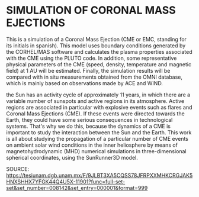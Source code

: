 # SIMULATION OF CORONAL MASS EJECTIONS
This is a simulation of a Coronal Mass Ejection (CME or EMC, standing for its initials in spanish). This model uses boundary conditions generated by the CORHEL/MAS software and calculates the plasma properties associated with the CME using the PLUTO code. In addition, some representative physical parameters of the CME (speed, density, temperature and magnetic field) at 1 AU will be estimated. Finally, the simulation results will be compared with in situ measurements obtained from the OMNI database, which is mainly based on observations made by ACE and WIND.


the Sun has an activity cycle of approximately 11 years, in which there are a variable number of sunspots and active regions in its atmosphere. Active regions are associated in particular with explosive events such as flares and Coronal Mass Ejections (CME). If these events were directed towards the Earth, they could have some serious consequences in technological systems. That's why we do this, because the dynamics of a CME is important to study the interaction between the Sun and the Earth. This work is all about studying the propagation of a particular number of CME events on ambient solar wind conditions in the inner heliosphere by means of magnetohydrodynamic (MHD) numerical simulations in three-dimensional spherical coordinates, using the SunRunner3D model. 


SOURCE: https://tesiunam.dgb.unam.mx/F/9JLBT3XA5CQSS78JFRPXXMHKCRGJAK5HNXSHHX7YFGK44Q4U5X-11901?func=full-set-set&set_number=008142&set_entry=000001&format=999
